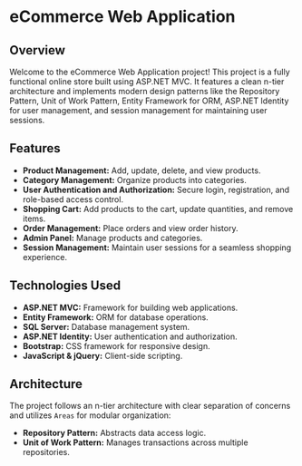 # eCommerce Web Application

## Overview

Welcome to the eCommerce Web Application project! This project is a fully functional online store built using ASP.NET MVC. It features a clean n-tier architecture and implements modern design patterns like the Repository Pattern, Unit of Work Pattern, Entity Framework for ORM, ASP.NET Identity for user management, and session management for maintaining user sessions.

## Features

- **Product Management:** Add, update, delete, and view products.
- **Category Management:** Organize products into categories.
- **User Authentication and Authorization:** Secure login, registration, and role-based access control.
- **Shopping Cart:** Add products to the cart, update quantities, and remove items.
- **Order Management:** Place orders and view order history.
- **Admin Panel:** Manage products and categories.
- **Session Management:** Maintain user sessions for a seamless shopping experience.

## Technologies Used

- **ASP.NET MVC:** Framework for building web applications.
- **Entity Framework:** ORM for database operations.
- **SQL Server:** Database management system.
- **ASP.NET Identity:** User authentication and authorization.
- **Bootstrap:** CSS framework for responsive design.
- **JavaScript & jQuery:** Client-side scripting.

## Architecture

The project follows an n-tier architecture with clear separation of concerns and utilizes `Areas` for modular organization:

- **Repository Pattern:** Abstracts data access logic.
- **Unit of Work Pattern:** Manages transactions across multiple repositories.
